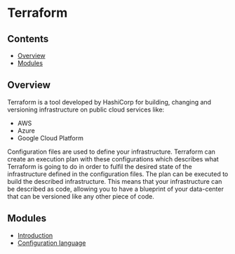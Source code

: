 # Terraform

<!--TOC_START-->
## Contents
- [Overview](#overview)
- [Modules](#modules)

<!--TOC_END-->
## Overview

Terraform is a tool developed by HashiCorp for building, changing and versioning infrastructure on public cloud services like: 
* AWS
* Azure
* Google Cloud Platform

Configuration files are used to define your infrastructure. 
Terraform can create an execution plan with these configurations which describes what Terraform is going to do in order to fulfil the desired state of the infrastructure defined in the configuration files. 
The plan can be executed to build the described infrastructure. 
This means that your infrastructure can be described as code, allowing you to have a blueprint of your data-center that can be versioned like any other piece of code.
<!--MODULES_START-->
## Modules
- [Introduction](./modules/introduction)
- [Configuration language](./modules/tf_configuration_language)
<!--MODULES_END-->

